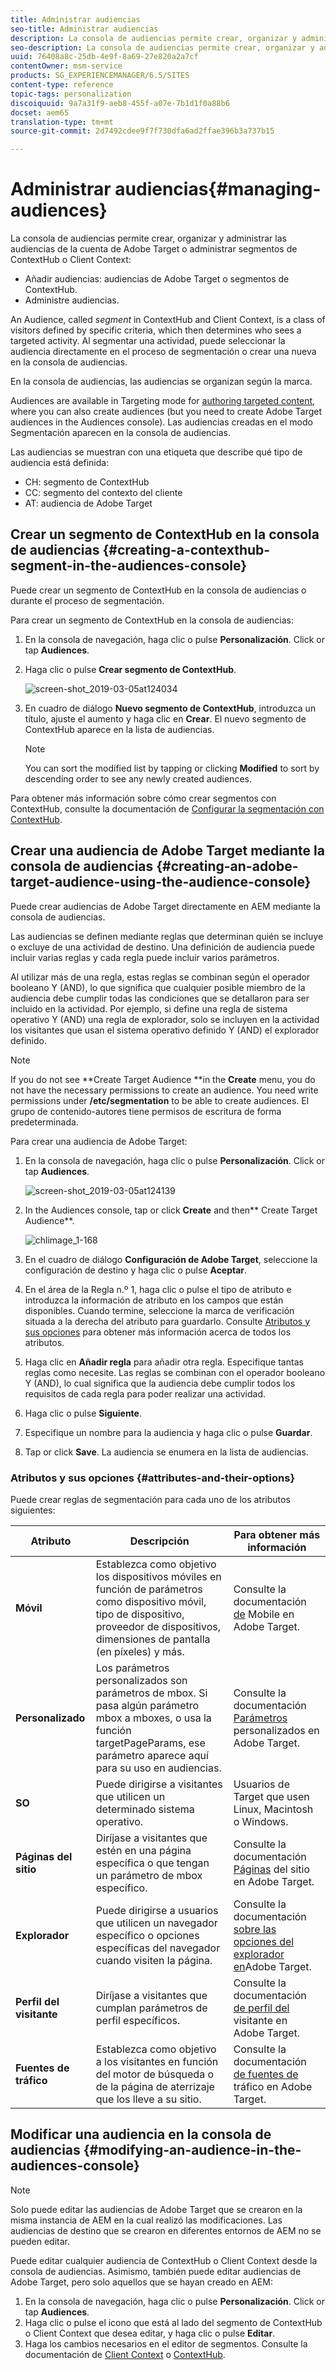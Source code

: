 ```yaml
---
title: Administrar audiencias
seo-title: Administrar audiencias
description: La consola de audiencias permite crear, organizar y administrar las audiencias de la cuenta de Adobe Target o administrar segmentos de ContextHub o Client Context
seo-description: La consola de audiencias permite crear, organizar y administrar las audiencias de la cuenta de Adobe Target o administrar segmentos de ContextHub o Client Context
uuid: 76408a8c-25db-4e9f-8a69-27e820a2a7cf
contentOwner: msm-service
products: SG_EXPERIENCEMANAGER/6.5/SITES
content-type: reference
topic-tags: personalization
discoiquuid: 9a7a31f9-aeb8-455f-a07e-7b1d1f0a88b6
docset: aem65
translation-type: tm+mt
source-git-commit: 2d7492cdee9f7f730dfa6ad2ffae396b3a737b15

---
```



# Administrar audiencias{#managing-audiences}

La consola de audiencias permite crear, organizar y administrar las audiencias de la cuenta de Adobe Target o administrar segmentos de ContextHub o Client Context:

* Añadir audiencias: audiencias de Adobe Target o segmentos de ContextHub.
* Administre audiencias.

An Audience, called *segment* in ContextHub and Client Context, is a class of visitors defined by specific criteria, which then determines who sees a targeted activity. Al segmentar una actividad, puede seleccionar la audiencia directamente en el proceso de segmentación o crear una nueva en la consola de audiencias.

En la consola de audiencias, las audiencias se organizan según la marca.

Audiences are available in Targeting mode for [authoring targeted content](/help/sites-authoring/content-targeting-touch.md), where you can also create audiences (but you need to create Adobe Target audiences in the Audiences console). Las audiencias creadas en el modo Segmentación aparecen en la consola de audiencias.

Las audiencias se muestran con una etiqueta que describe qué tipo de audiencia está definida:

* CH: segmento de ContextHub
* CC: segmento del contexto del cliente
* AT: audiencia de Adobe Target

## Crear un segmento de ContextHub en la consola de audiencias {#creating-a-contexthub-segment-in-the-audiences-console}

Puede crear un segmento de ContextHub en la consola de audiencias o durante el proceso de segmentación.

Para crear un segmento de ContextHub en la consola de audiencias:

1. En la consola de navegación, haga clic o pulse **Personalización**. Click or tap **Audiences**.
1. Haga clic o pulse **Crear segmento de ContextHub**.

   ![screen-shot_2019-03-05at124034](assets/screen-shot_2019-03-05at124034.png)

1. En cuadro de diálogo **Nuevo segmento de ContextHub**, introduzca un título, ajuste el aumento y haga clic en **Crear**. El nuevo segmento de ContextHub aparece en la lista de audiencias.

   >[!NOTE]
   >
   >You can sort the modified list by tapping or clicking **Modified** to sort by descending order to see any newly created audiences.

Para obtener más información sobre cómo crear segmentos con ContextHub, consulte la documentación de [Configurar la segmentación con ContextHub](/help/sites-administering/segmentation.md).

## Crear una audiencia de Adobe Target mediante la consola de audiencias {#creating-an-adobe-target-audience-using-the-audience-console}

Puede crear audiencias de Adobe Target directamente en AEM mediante la consola de audiencias.

Las audiencias se definen mediante reglas que determinan quién se incluye o excluye de una actividad de destino. Una definición de audiencia puede incluir varias reglas y cada regla puede incluir varios parámetros.

Al utilizar más de una regla, estas reglas se combinan según el operador booleano Y (AND), lo que significa que cualquier posible miembro de la audiencia debe cumplir todas las condiciones que se detallaron para ser incluido en la actividad. Por ejemplo, si define una regla de sistema operativo Y (AND) una regla de explorador, solo se incluyen en la actividad los visitantes que usan el sistema operativo definido Y (AND) el explorador definido.

>[!NOTE]
>
>If you do not see **Create Target Audience **in the **Create** menu, you do not have the necessary permissions to create an audience. You need write permissions under **/etc/segmentation** to be able to create audiences. El grupo de contenido-autores tiene permisos de escritura de forma predeterminada.

Para crear una audiencia de Adobe Target:

1. En la consola de navegación, haga clic o pulse **Personalización**. Click or tap **Audiences**.

   ![screen-shot_2019-03-05at124139](assets/screen-shot_2019-03-05at124139.png)

1. In the Audiences console, tap or click **Create** and then** Create Target Audience**.

   ![chlimage_1-168](assets/chlimage_1-168.png)

1. En el cuadro de diálogo **Configuración de Adobe Target**, seleccione la configuración de destino y haga clic o pulse **Aceptar**.
1. En el área de la Regla n.º 1, haga clic o pulse el tipo de atributo e introduzca la información de atributo en los campos que están disponibles. Cuando termine, seleccione la marca de verificación situada a la derecha del atributo para guardarlo. Consulte [Atributos y sus opciones](#attributes-and-their-options) para obtener más información acerca de todos los atributos.
1. Haga clic en **Añadir regla** para añadir otra regla. Especifique tantas reglas como necesite. Las reglas se combinan con el operador booleano Y (AND), lo cual significa que la audiencia debe cumplir todos los requisitos de cada regla para poder realizar una actividad.
1. Haga clic o pulse **Siguiente**.
1. Especifique un nombre para la audiencia y haga clic o pulse **Guardar**.
1. Tap or click **Save**. La audiencia se enumera en la lista de audiencias.

### Atributos y sus opciones {#attributes-and-their-options}

Puede crear reglas de segmentación para cada uno de los atributos siguientes:

| **Atributo** | **Descripción** | **Para obtener más información** |
|---|---|---|
| **Móvil** | Establezca como objetivo los dispositivos móviles en función de parámetros como dispositivo móvil, tipo de dispositivo, proveedor de dispositivos, dimensiones de pantalla (en píxeles) y más. | Consulte la documentación [de](https://marketing.adobe.com/resources/help/en_US/target/target/c_mobile.html) Mobile en Adobe Target. |
| **Personalizado** | Los parámetros personalizados son parámetros de mbox. Si pasa algún parámetro mbox a mboxes, o usa la función targetPageParams, ese parámetro aparece aquí para su uso en audiencias. | Consulte la documentación [Parámetros](https://marketing.adobe.com/resources/help/en_US/target/target/c_custom_parameters.html) personalizados en Adobe Target. |
| **SO** | Puede dirigirse a visitantes que utilicen un determinado sistema operativo. | Usuarios de Target que usen Linux, Macintosh o Windows. |
| **Páginas del sitio** | Diríjase a visitantes que estén en una página específica o que tengan un parámetro de mbox específico. | Consulte la documentación [Páginas](https://marketing.adobe.com/resources/help/en_US/target/target/c_site_pages.html) del sitio en Adobe Target. |
| **Explorador** | Puede dirigirse a usuarios que utilicen un navegador específico o opciones específicas del navegador cuando visiten la página. | Consulte la documentación [sobre las opciones del explorador en](https://marketing.adobe.com/resources/help/en_US/target/target/c_browser_options.html)Adobe Target. |
| **Perfil del visitante** | Diríjase a visitantes que cumplan parámetros de perfil específicos. | Consulte la documentación [de perfil del](https://marketing.adobe.com/resources/help/en_US/target/target/c_visitor_profile.html) visitante en Adobe Target. |
| **Fuentes de tráfico** | Establezca como objetivo a los visitantes en función del motor de búsqueda o de la página de aterrizaje que los lleve a su sitio. | Consulte la documentación [de fuentes de](https://marketing.adobe.com/resources/help/en_US/target/target/c_traffic_sources.html) tráfico en Adobe Target. |

## Modificar una audiencia en la consola de audiencias {#modifying-an-audience-in-the-audiences-console}

>[!NOTE]
>
>Solo puede editar las audiencias de Adobe Target que se crearon en la misma instancia de AEM en la cual realizó las modificaciones. Las audiencias de destino que se crearon en diferentes entornos de AEM no se pueden editar.

Puede editar cualquier audiencia de ContextHub o Client Context desde la consola de audiencias. Asimismo, también puede editar audiencias de Adobe Target, pero solo aquellos que se hayan creado en AEM:

1. En la consola de navegación, haga clic o pulse **Personalización**. Click or tap **Audiences**.
1. Haga clic o pulse el icono que está al lado del segmento de ContextHub o Client Context que desea editar, y haga clic o pulse **Editar**.
1. Haga los cambios necesarios en el editor de segmentos. Consulte la documentación de [Client Context](/help/sites-administering/campaign-segmentation.md) o [ContextHub](/help/sites-administering/contexthub-config.md).
